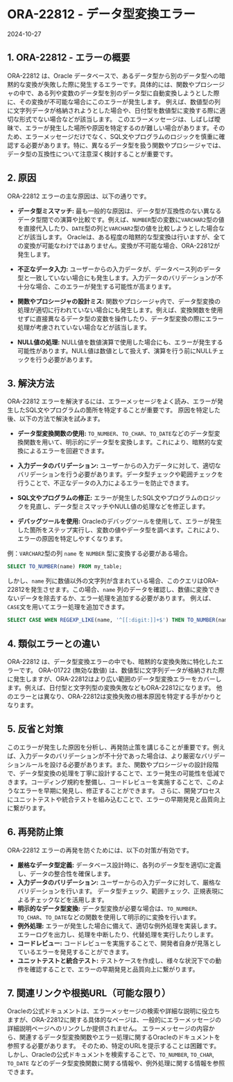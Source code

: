 # ORA-22812 - データ型変換エラー

2024-10-27


## 1. ORA-22812 - エラーの概要

ORA-22812 は、Oracle データベースで、あるデータ型から別のデータ型への暗黙的な変換が失敗した際に発生するエラーです。具体的には、関数やプロシージャの中で、ある列や変数のデータ型を別のデータ型に自動変換しようとした際に、その変換が不可能な場合にこのエラーが発生します。  例えば、数値型の列に文字列データが格納されようとした場合や、日付型を数値型に変換する際に適切な形式でない場合などが該当します。 このエラーメッセージは、しばしば曖昧で、エラーが発生した場所や原因を特定するのが難しい場合があります。そのため、エラーメッセージだけでなく、SQL文やプログラムのロジックを慎重に確認する必要があります。特に、異なるデータ型を扱う関数やプロシージャでは、データ型の互換性について注意深く検討することが重要です。


## 2. 原因

ORA-22812 エラーの主な原因は、以下の通りです。

* **データ型ミスマッチ:**  最も一般的な原因は、データ型が互換性のない異なるデータ型間での演算や比較です。例えば、`NUMBER`型の変数に`VARCHAR2`型の値を直接代入したり、`DATE`型の列と`VARCHAR2`型の値を比較しようとした場合などが該当します。  Oracleは、ある程度の暗黙的な型変換は行いますが、全ての変換が可能なわけではありません。変換が不可能な場合、ORA-22812が発生します。

* **不正なデータ入力:** ユーザーからの入力データが、データベース列のデータ型と一致していない場合にも発生します。入力データのバリデーションが不十分な場合、このエラーが発生する可能性が高まります。

* **関数やプロシージャの設計ミス:** 関数やプロシージャ内で、データ型変換の処理が適切に行われていない場合にも発生します。例えば、変換関数を使用せずに直接異なるデータ型の変数を操作したり、データ型変換の際にエラー処理が考慮されていない場合などが該当します。

* **NULL値の処理:**  NULL値を数値演算で使用した場合にも、エラーが発生する可能性があります。NULL値は数値として扱えず、演算を行う前にNULLチェックを行う必要があります。


## 3. 解決方法

ORA-22812 エラーを解決するには、エラーメッセージをよく読み、エラーが発生したSQL文やプログラムの箇所を特定することが重要です。  原因を特定した後、以下の方法で解決を試みます。

* **データ型変換関数の使用:** `TO_NUMBER`、`TO_CHAR`、`TO_DATE`などのデータ型変換関数を用いて、明示的にデータ型を変換します。これにより、暗黙的な変換によるエラーを回避できます。

* **入力データのバリデーション:**  ユーザーからの入力データに対して、適切なバリデーションを行う必要があります。データ型チェックや範囲チェックを行うことで、不正なデータの入力によるエラーを防止できます。

* **SQL文やプログラムの修正:** エラーが発生したSQL文やプログラムのロジックを見直し、データ型ミスマッチやNULL値の処理などを修正します。

* **デバッグツールを使用:**  Oracleのデバッグツールを使用して、エラーが発生した箇所をステップ実行し、変数の値やデータ型を調べます。これにより、エラーの原因を特定しやすくなります。


例：`VARCHAR2`型の列 `name` を `NUMBER` 型に変換する必要がある場合。

```sql
SELECT TO_NUMBER(name) FROM my_table;
```

しかし、`name` 列に数値以外の文字列が含まれている場合、このクエリはORA-22812を発生させます。この場合、`name` 列のデータを確認し、数値に変換できないデータを除去するか、エラー処理を追加する必要があります。 例えば、`CASE`文を用いてエラー処理を追加できます。

```sql
SELECT CASE WHEN REGEXP_LIKE(name, '^[[:digit:]]+$') THEN TO_NUMBER(name) ELSE NULL END FROM my_table;
```


## 4. 類似エラーとの違い

ORA-22812 は、データ型変換エラーの中でも、暗黙的な変換失敗に特化したエラーです。  ORA-01722 (無効な数値) は、数値型に文字列データが格納された際に発生しますが、ORA-22812はより広い範囲のデータ型変換エラーをカバーします。例えば、日付型と文字列型の変換失敗などもORA-22812になります。  他のエラーとは異なり、ORA-22812は変換失敗の根本原因を特定する手がかりとなります。


## 5. 反省と対策

このエラーが発生した原因を分析し、再発防止策を講じることが重要です。例えば、入力データのバリデーションが不十分であった場合は、より厳密なバリデーションルールを設ける必要があります。また、関数やプロシージャの設計段階で、データ型変換の処理を丁寧に設計することで、エラー発生の可能性を低減できます。コーディング規約を整備し、コードレビューを実施することで、このようなエラーを早期に発見し、修正することができます。  さらに、開発プロセスにユニットテストや統合テストを組み込むことで、エラーの早期発見と品質向上に繋がります。


## 6. 再発防止策

ORA-22812 エラーの再発を防ぐためには、以下の対策が有効です。

* **厳格なデータ型定義:** データベース設計時に、各列のデータ型を適切に定義し、データの整合性を確保します。
* **入力データのバリデーション:** ユーザーからの入力データに対して、厳格なバリデーションを行います。  データ型チェック、範囲チェック、正規表現によるチェックなどを活用します。
* **明示的なデータ型変換:** データ型変換が必要な場合は、`TO_NUMBER`、`TO_CHAR`、`TO_DATE`などの関数を使用して明示的に変換を行います。
* **例外処理:** エラーが発生した場合に備えて、適切な例外処理を実装します。  エラーログを出力し、処理を中断したり、代替処理を実行したりします。
* **コードレビュー:** コードレビューを実施することで、開発者自身が見落としているエラーを発見することができます。
* **ユニットテストと統合テスト:**  テストケースを作成し、様々な状況下での動作を確認することで、エラーの早期発見と品質向上に繋がります。


## 7. 関連リンクや根拠URL（可能な限り）

Oracleの公式ドキュメントは、エラーメッセージの検索や詳細な説明に役立ちますが、ORA-22812に関する具体的なページは、一般的にエラーメッセージの詳細説明ページへのリンクしか提供されません。  エラーメッセージの内容から、関連するデータ型変換関数やエラー処理に関するOracleのドキュメントを参照する必要があります。  そのため、特定のURLを提示することは困難です。  しかし、Oracleの公式ドキュメントを検索することで、`TO_NUMBER`, `TO_CHAR`, `TO_DATE` などのデータ型変換関数に関する情報や、例外処理に関する情報を参照できます。